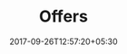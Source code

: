 ---
title: "Offers"
date: 2017-09-26T12:57:20+05:30
draft: false
layout: offers-all
property: "Casa Baga"
status: "In Process"
url: /offers/all/casa-baga/
slug: "casa-baga/"

mainmenu:
 offers: true
 alloffer: true

---